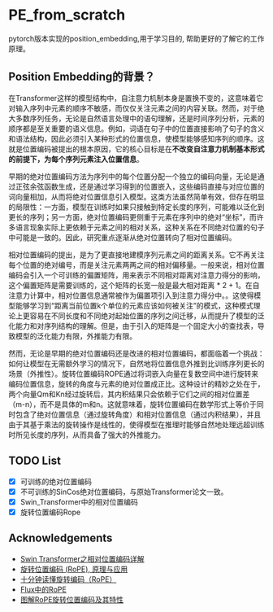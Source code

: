 # PE_from_scratch
pytorch版本实现的position_embedding,用于学习目的, 帮助更好的了解它的工作原理。

## Position Embedding的背景？

在Transformer这样的模型结构中，自注意力机制本身是置换不变的，这意味着它对输入序列中元素的顺序不敏感，而仅仅关注元素之间的内容关联。然而，对于绝大多数序列任务，无论是自然语言处理中的语句理解，还是时间序列分析，元素的顺序都是至关重要的语义信息。例如，词语在句子中的位置直接影响了句子的含义和语法结构，因此必须引入某种形式的位置信息，使模型能够感知序列的顺序。这就是位置编码被提出的根本原因，它的核心目标是在**不改变自注意力机制基本形式的前提下，为每个序列元素注入位置信息**。

早期的绝对位置编码方法为序列中的每个位置分配一个独立的编码向量，无论是通过正弦余弦函数生成，还是通过学习得到的位置嵌入，这些编码直接与对应位置的词向量相加，从而将绝对位置信息引入模型。这类方法虽然简单有效，但存在明显的局限性：一方面，模型在训练时如果只接触到特定长度的序列，可能难以泛化到更长的序列；另一方面，绝对位置编码更侧重于元素在序列中的绝对“坐标”，而许多语言现象实际上更依赖于元素之间的相对关系，这种关系在不同绝对位置的句子中可能是一致的。因此，研究重点逐渐从绝对位置转向了相对位置编码。

相对位置编码的提出，是为了更直接地建模序列元素之间的距离关系。它不再关注每个位置的绝对编号，而是关注元素两两之间的相对偏移量。一般来说，相对位置编码会引入一个可训练的偏置矩阵，用来表示不同相对距离对注意力得分的影响，这个偏置矩阵是需要训练的，这个矩阵的长宽一般是最大相对距离 * 2 + 1。在自注意力计算中，相对位置信息通常被作为偏置项引入到注意力得分中。。这使得模型能够学习到“距离当前位置k个单位的元素应该如何被关注”的模式，这种模式理论上更容易在不同长度和不同绝对起始位置的序列之间迁移，从而提升了模型的泛化能力和对序列结构的理解。但是，由于引入的矩阵是一个固定大小的查找表，导致模型的泛化能力有限，外推能力有限。

然而，无论是早期的绝对位置编码还是改进的相对位置编码，都面临着一个挑战：如何让模型在无需额外学习的情况下，自然地将位置信息外推到比训练序列更长的场景（外推性）。旋转位置编码ROPE通过将词嵌入向量在复数空间中进行旋转来编码位置信息，旋转的角度与元素的绝对位置成正比。这种设计的精妙之处在于，两个向量Qm和Kn经过旋转后，其内积结果只会依赖于它们之间的相对位置差（m-n），而不是具体的m和n。这就意味着，旋转位置编码在数学形式上等价于同时包含了绝对位置信息（通过旋转角度）和相对位置信息（通过内积结果），并且由于其基于乘法的旋转操作是线性的，使得模型在推理时能够自然地处理远超训练时所见长度的序列，从而具备了强大的外推能力。

## TODO List
- [x] 可训练的绝对位置编码
- [x] 不可训练的SinCos绝对位置编码，与原始Transformer论文一致。
- [x] Swin_Transformer中的相对位置编码
- [x] 旋转位置编码Rope

## Acknowledgements
- [Swin Transformer之相对位置编码详解](https://www.zhihu.com/tardis/zm/art/577855860?source_id=1005)
- [旋转位置编码 (RoPE), 原理与应用](https://vortezwohl.github.io/nlp/2025/05/22/%E8%AF%A6%E8%A7%A3%E6%97%8B%E8%BD%AC%E4%BD%8D%E7%BD%AE%E7%BC%96%E7%A0%81.html#rope-%E7%9A%84%E5%AE%9E%E7%8E%B0-%E5%9F%BA%E4%BA%8E-torch)
- [十分钟读懂旋转编码（RoPE）](https://www.zhihu.com/tardis/bd/art/647109286)
- [Flux中的RoPE](https://github.com/black-forest-labs/flux/blob/main/src/flux/math.py)
- [图解RoPE旋转位置编码及其特性](https://mp.weixin.qq.com/s/-1xVXjoM0imXMC7DKqo-Gw)

